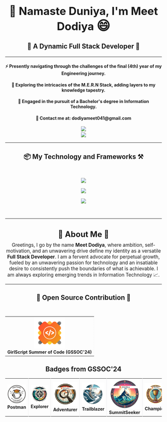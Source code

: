 <h1 align="center" style="font-size: 2.5em; font-weight: bold;">
  <span>👋 Namaste Duniya, I'm Meet Dodiya</span> 
  <span style="font-size: 1.2em;">😄</span>
</h1>
<h3 align="center" style="font-size: 1.5em;">
  🤜 A Dynamic Full Stack Developer 🚀
</h3>

<hr/>

<div align="center">
 
 <h4>⚡ Presently navigating through the challenges of the final (4th) year of my Engineering journey.</h4>

 <h4>🧭 Exploring the intricacies of the M.E.R.N Stack, adding layers to my knowledge tapestry.</h4>

 <h4>💫 Engaged in the pursuit of a Bachelor's degree in Information Technology.</h4>

  <h4>📧 Contact me at: dodiyameet041@gmail.com</h4>

</div>
<div align="center"> 
  <a href="https://www.linkedin.com/in/meetdodiya" target="_blank">
    <img src="https://img.shields.io/badge/LinkedIn-0077B5?style=for-the-badge&logo=linkedin&logoColor=white" target="_blank" />
  </a>
</div>
<div align="center"> 
  <a href="https://meetdodiya.onrender.com" target="_blank">
     <img src="https://img.shields.io/badge/Portfolio-FF5722?style=for-the-badge&logo=todoist&logoColor=white" target="_blank" /> <!-- sqlite, safari, google-chrome are other good icon options -->
  </a>
</div>

 <hr/>

<h2 align="center">📦 My Technology and Frameworks ⚒️</h2>
<br/>
<p align="center">
  <img src="https://skillicons.dev/icons?i=react,bootstrap,mui,html,css,tailwind,npm,vite,firebase" />
</p>
<p align="center">
  <img src="https://skillicons.dev/icons?i=cpp,nodejs,python,javascript,typescript,express,figma,nextjs,flask" />
</p>
<p align="center">  
  <img src="https://skillicons.dev/icons?i=mysql,mongodb,postman,vercel,vscode,git,github,aws,gcp" />
</p>

<br/>
<hr/>

<h2 align="center" style="font-size: 1.8em; margin-bottom: 10px;">
  🌟 About Me 🌟
  <br/>
</h2>
<p align="center" style="font-size: 1.1em; max-width: 800px; margin: auto;">
  Greetings, I go by the name <strong>Meet Dodiya</strong>, where ambition, self-motivation, and an unwavering drive define my identity as a versatile <strong>Full Stack Developer</strong>. I am a fervent advocate for perpetual growth, fueled by an unwavering passion for technology and an insatiable desire to consistently push the boundaries of what is achievable. I am always exploring emerging trends in Information Technology 📈.
</p>

 <hr/>

<h2 align="center">📂 Open Source Contribution 🤝</h2>
<br/>

<table align="center">
  <tr align="center">
      <td style="border-right: 1px dotted #eeeeef;" align="center">
      <a href="https://www.linkedin.com/posts/meetdodiya_gssoc-opensource-girlscript-activity-7218302957224640512-XzJX?utm_source=share&utm_medium=member_desktop">
        <img src="https://github.com/MeetDOD/MeetDOD/blob/main/gssoc.png" alt="GirlScript Summer of Code" width="100" />
        <br>
      </a>
      <strong>GirlScript Summer of Code (GSSOC'24)</strong>
    </td>
  </tr>
</table>

<h2 align="center">Badges from GSSOC'24</h2>

<table align="center">
  <tr align="center">
    <td style="border-right: 1px solid #eeeeef;" align="center">
      <img src="https://github.com/MeetDOD/MeetDOD/blob/main/Postman%20Badge.png" alt="GSSoC'24 Postman Badge" width="100" />
      <br>
      <strong>Postman</strong>
    </td>
    <td style="border-right: 1px solid #eeeeef;" align="center">
      <img src="https://github.com/MeetDOD/MeetDOD/blob/main/Explorer%20Badge.png" alt="GSSoC'24 Explorer Badge" width="100" />
      <br>
      <strong>Explorer</strong>
    </td>
    <td style="border-right: 1px solid #eeeeef;" align="center">
      <img src="https://github.com/MeetDOD/MeetDOD/blob/main/Adventurer%20Badge.png" alt="GSSoC'24 Adventurer Badge" width="100" />
      <br>
      <strong>Adventurer</strong>
    </td>
    <td style="border-right: 1px solid #eeeeef;" align="center">
      <img src="https://github.com/MeetDOD/MeetDOD/blob/main/Trailblazer%20Badge.png" alt="GSSoC'24 Trailblazer Badge" width="100" />
      <br>
      <strong>Trailblazer</strong>
    </td>
    <td style="border-right: 1px solid #eeeeef;" align="center">
      <img src="https://github.com/MeetDOD/MeetDOD/blob/main/Summit%20Seeker%20Badge.png" alt="GSSoC'24 Summit Seeker Badge" width="95" />
      <br>
      <strong>SummitSeeker</strong>
    </td>
    <td style="border-right: 1px solid #eeeeef;" align="center">
      <img src="https://github.com/MeetDOD/MeetDOD/blob/main/Champion%20Badge.png" alt="GSSoC'24 Champion Badge" width="100" />
      <br>
      <strong>Champion</strong>
    </td>
    <td align="center">
      <img src="https://github.com/MeetDOD/MeetDOD/blob/main/Innovator%20Bage.png" alt="GSSoC'24 Innovator Badge" width="100" />
      <br>
      <strong>Innovator</strong>
    </td>
    <td align="center">
      <img src="https://github.com/MeetDOD/MeetDOD/blob/main/Conqurer%20Badge.png" alt="GSSoC'24 Conqurer Badge" width="90" />
      <br>
      <strong>Conqurer</strong>
    </td>
  </tr>
</table>
<br>
